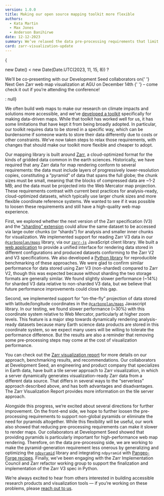 ```yaml
---
version: 1.0.0
title: Making our open source mapping toolkit more flexible
authors:
  - Kata Martin
  - Max Jones
  - Anderson Banihirwe
date: 12-12-2023
summary: We’ve relaxed the data pre-processing requirements that limit the flexibility of our mapping toolkit. Here’s how we did it.
card: zarr-visualization-update
---
```


{

new Date() < new Date(Date.UTC(2023, 11, 15, 8)) ?

<p>
  <Secondary as='em'>
    We’ll be co-presenting with our Development Seed collaborators on{' '}
    <Link
      href='https://agu.confex.com/agu/fm23/meetingapp.cgi/Paper/1303670'
      sx={{ color: 'secondary', '&:hover': { color: 'primary' } }}
    >
      Next Gen Zarr web map visualization at AGU on December 14th
    </Link>{' '}
    – come check it out if you’re attending the conference!
  </Secondary>
</p>
: null}

We often build web maps to make our research on climate impacts and solutions more accessible, and we’ve [developed a toolkit](https://carbonplan.org/blog/maps-library-release) specifically for making data-driven maps. While that toolkit has worked well for us, it has some limitations that have kept it from being broadly adopted. In particular, our toolkit requires data to be stored in a specific way, which can be burdensome if someone wants to store their data differently due to costs or other constraints. We’ve now taken steps to relax those requirements, with changes that should make our toolkit more flexible and cheaper to adopt.

Our mapping library is built around [Zarr](https://zarr.dev/), a cloud-optimized format for the kinds of gridded data common in the earth sciences. Historically, we have required that any Zarr data for map rendering conform to several requirements: the data must include layers of progressively lower-resolution copies, constituting a “pyramid” of data that spans the full globe; the chunk sizes must be small, meaning that the blocks of compressed data are ~1-2 MB; and the data must be projected into the Web Mercator map projection. These requirements contrast with current best practices for analysis-ready, cloud-optimized datasets, which typically use larger chunk sizes and more flexible coordinate reference systems. We wanted to see if it was possible to loosen these requirements and still have a high-quality web map experience.

First, we explored whether the next version of the Zarr specification (V3) and the [“sharding” extension](https://zarr.dev/zeps/accepted/ZEP0002.html) could allow the same dataset to be accessed via large outer chunks (or “shards”) for analysis and smaller inner chunks for visualization. We implemented support for reading Zarr V3 data in our [`@carbonplan/maps`](https://github.com/carbonplan/maps) library, via our [`zarr-js`](https://github.com/freeman-lab/zarr-js) JavaScript client library. We built a [web application](http://prototype-maps.demo.carbonplan.org/) to provide a unified interface for rendering data stored in different configurations and produced datasets conforming to the Zarr V2 and V3 specifications. We also developed a [Python library](https://github.com/carbonplan/benchmark-maps) for reproducible benchmarking of these approaches. We were glad to confirm similar performance for data stored using Zarr V3 (non-sharded) compared to Zarr V2, though this was expected because without sharding the two storage formats are generally similar. We found slightly slower performance (~14%) for sharded V3 data relative to non-sharded V3 data, but we believe that future performance improvements could close this gap.

Second, we implemented support for “on-the-fly” projection of data stored with latitude/longitude coordinates in the [`@carbonplan/maps`](https://github.com/carbonplan/maps) Javascript library. In our testing, we found slower performance (~30%) with this coordinate system relative to Web Mercator, particularly at higher zoom levels. This feature is a major step towards dynamically rendering analysis-ready datasets because many Earth science data products are stored in this coordinate system, so we expect many users will be willing to tolerate the performance difference. But the results are also a reminder that removing some pre-processing steps may come at the cost of visualization performance.

You can check out the [Zarr visualization report](https://nasa-impact.github.io/zarr-visualization-report/) for more details on our approach, benchmarking results, and recommendations. Our collaborators at Development Seed, an engineering and product company that specializes in Earth data, have built a tile server approach to Zarr visualization, in which a server dynamically generates visualization-ready Zarr data from a different data source. That differs in several ways to the “serverless” approach described above, and has both advantages and disadvantages. The Zarr Visualization Report provides more information on the tile server approach.

Alongside this progress, we’re excited about several directions for further improvement. On the front-end side, we hope to further loosen the pre-processing requirements to support non-global pyramids or eliminate the need for pyramids altogether. While this flexibility will be useful, our work also showed that reducing pre-processing requirements can make it slower to render maps. Our collaborators at Development Seed showed that providing pyramids is particularly important for high-performance web map rendering. Therefore, on the data pre-processing side, we are working to make the pyramid-generation requirement less onerous by generalizing and optimizing the [`ndpyramid`](https://github.com/carbonplan/ndpyramid) library and integrating `ndpyramid` with [Pangeo-Forge recipes](https://github.com/pangeo-forge/pangeo-forge-recipes). Finally, we’ve been engaging with the Zarr Implementation Council and Zarr refactor working group to support the finalization and implementation of the Zarr V3 spec in Python.

We’re always excited to hear from others interested in building accessible research products and visualization tools — if you’re working on these problems, please [reach out to us](mailto:hello@carbonplan.org).
